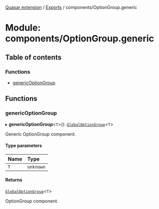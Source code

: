 [Quasar extension](../index.md) / [Exports](../modules.md) / components/OptionGroup.generic

# Module: components/OptionGroup.generic

## Table of contents

### Functions

- [genericOptionGroup](components_OptionGroup_generic.md#genericoptiongroup)

## Functions

### genericOptionGroup

▸ **genericOptionGroup**<`T`\>(): [`GlobalOptionGroup`](components_OptionGroup_extras.md#globaloptiongroup)<`T`\>

Generic OptionGroup component.

#### Type parameters

| Name | Type |
| :------ | :------ |
| `T` | `unknown` |

#### Returns

[`GlobalOptionGroup`](components_OptionGroup_extras.md#globaloptiongroup)<`T`\>

OptionGroup component.
